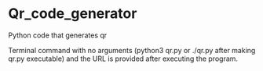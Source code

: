 # Qr_code_generator
Python code that generates qr

Terminal command with no arguments (python3 qr.py or ./qr.py after making qr.py executable) and the URL is provided after executing the program.
